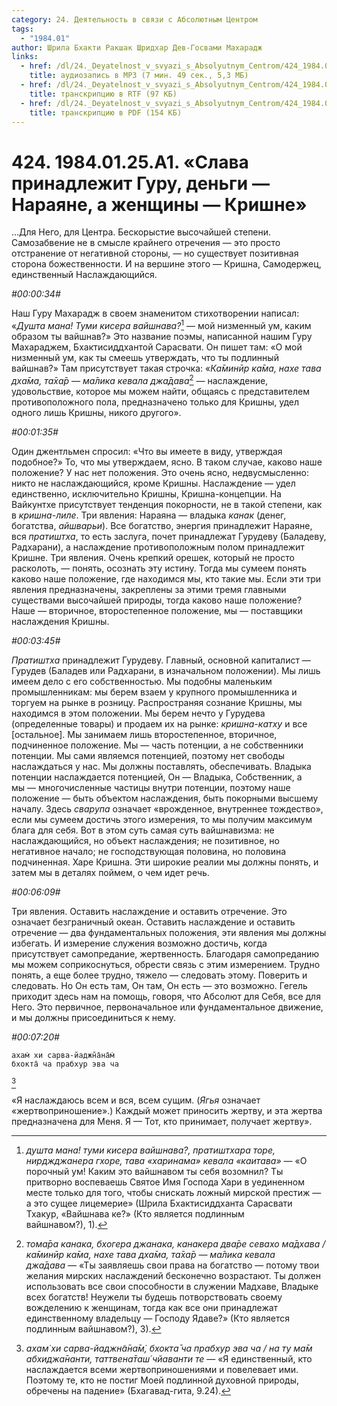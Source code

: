 ```yaml
---
category: 24. Деятельность в связи с Абсолютным Центром
tags:
  - "1984.01"
author: Шрила Бхакти Ракшак Шридхар Дев-Госвами Махарадж
links:
  - href: /dl/24._Deyatelnost_v_svyazi_s_Absolyutnym_Centrom/424_1984.01.25.A1_SridharMj_Slava_prinadlezhit_Guru_dengi--Narajane_a_zhenshhiny--Krishne.mp3
    title: аудиозапись в MP3 (7 мин. 49 сек., 5,3 МБ)
  - href: /dl/24._Deyatelnost_v_svyazi_s_Absolyutnym_Centrom/424_1984.01.25.A1_SridharMj_Slava_prinadlezhit_Guru_dengi--Narajane_a_zhenshhiny--Krishne.rtf
    title: транскрипцию в RTF (97 КБ)
  - href: /dl/24._Deyatelnost_v_svyazi_s_Absolyutnym_Centrom/424_1984.01.25.A1_SridharMj_Slava_prinadlezhit_Guru_dengi--Narajane_a_zhenshhiny--Krishne.pdf
    title: транскрипцию в PDF (154 КБ)
---
```


# 424. 1984.01.25.A1. «Слава принадлежит Гуру, деньги — Нараяне, а женщины — Кришне»

…Для Него, для Центра. Бескорыстие высочайшей степени. Самозабвение не в смысле крайнего отречения — это просто отстранение от негативной стороны, — но существует позитивная сторона божественности. И на вершине этого — Кришна, Самодержец, единственный Наслаждающийся.

*#00:00:34#*

Наш Гуру Махарадж в своем знаменитом стихотворении написал: «*Душта мана! Туми кисера вайшнава?*[^_ftn1] — мой низменный ум, каким образом ты вайшнав?» Это название поэмы, написанной нашим Гуру Махараджем, Бхактисиддхантой Сарасвати. Он пишет там: «О мой низменный ум, как ты смеешь утверждать, что ты подлинный вайшнав?» Там присутствует такая строчка: «*Ка̄минӣр ка̄ма, нахе тава дха̄ма, та̄ха̄р — ма̄лика кевала джа̄дава*[^_ftn2] — наслаждение, удовольствие, которое мы можем найти, общаясь с представителем противоположного пола, предназначено только для Кришны, удел одного лишь Кришны, никого другого».

*#00:01:35#*

Один джентльмен спросил: «Что вы имеете в виду, утверждая подобное?» То, что мы утверждаем, ясно. В таком случае, каково наше положение? У нас нет положения. Это очень ясно, недвусмысленно: никто не наслаждающийся, кроме Кришны. Наслаждение — удел единственно, исключительно Кришны, Кришна-концепции. На Вайкунтхе присутствует тенденция покорности, не в такой степени, как в *кришна-лиле*. Три явления: Нараяна — владыка *канак* (денег, богатства, *айшварьи*). Все богатство, энергия принадлежит Нараяне, вся *пратиштха*, то есть заслуга, почет принадлежат Гурудеву (Баладеву, Радхарани), а наслаждение противоположным полом принадлежит Кришне. Три явления. Очень крепкий орешек, который не просто расколоть, — понять, осознать эту истину. Тогда мы сумеем понять каково наше положение, где находимся мы, кто такие мы. Если эти три явления предназначены, закреплены за этими тремя главными существами высочайшей природы, тогда каково наше положение? Наше — вторичное, второстепенное положение, мы — поставщики наслаждения Кришны.

*#00:03:45#*

*Пратиштха* принадлежит Гурудеву. Главный, основной капиталист — Гурудев (Баладев или Радхарани, в изначальном положении). Мы лишь имеем дело с его собственностью. Мы подобны маленьким промышленникам: мы берем взаем у крупного промышленника и торгуем на рынке в розницу. Распространяя сознание Кришны, мы находимся в этом положении. Мы берем нечто у Гурудева (определенные товары) и продаем их на рынке: *кришна-катху* и все [остальное]. Мы занимаем лишь второстепенное, вторичное, подчиненное положение. Мы — часть потенции, а не собственники потенции. Мы сами являемся потенцией, поэтому нет свободы наслаждаться у нас. Мы должны поставлять, обеспечивать. Владыка потенции наслаждается потенцией, Он — Владыка, Собственник, а мы — многочисленные частицы внутри потенции, поэтому наше положение — быть объектом наслаждения, быть покорными высшему началу. Здесь *сварупа* означает «врожденное, внутреннее тождество», если мы сумеем достичь этого измерения, то мы получим максимум блага для себя. Вот в этом суть самая суть вайшнавизма: не наслаждающийся, но объект наслаждения; не позитивное, но негативное начало; не господствующая половина, но половина подчиненная. Харе Кришна. Эти широкие реалии мы должны понять, и затем мы в деталях поймем, о чем идет речь.

*#00:06:09#*

Три явления. Оставить наслаждение и оставить отречение. Это означает безграничный океан. Оставить наслаждение и оставить отречение — два фундаментальных положения, эти явления мы должны избегать. И измерение служения возможно достичь, когда присутствует самопредание, жертвенность. Благодаря самопреданию мы можем соприкоснуться, обрести связь с этим измерением. Трудно понять, а еще более трудно, тяжело — следовать этому. Поверить и следовать. Но Он есть там, Он там, Он есть — это возможно. Гегель приходит здесь нам на помощь, говоря, что Абсолют для Себя, все для Него. Это первичное, первоначальное или фундаментальное движение, и мы должны присоединиться к нему.

*#00:07:20#*

    ахам̇ хи сарва-йаджн̃а̄на̄м̇
    бхокта̄ ча прабхур эва ча
[^_ftn3]

«Я наслаждаюсь всем и вся, всем сущим. (*Ягья* означает «жертвоприношение».) Каждый может приносить жертву, и эта жертва предназначена для Меня. Я — Тот, кто принимает, получает жертву».



[^_ftn1]: *душта мана! туми кисера вайшнава?, пратиштхара торе, нирджджанера гхоре, тава «харинама» кевала «каитава»* — «О порочный ум! Каким это вайшнавом ты себя возомнил? Ты притворно воспеваешь Святое Имя Господа Хари в уединенном месте только для того, чтобы снискать ложный мирской престиж — а это сущее лицемерие» (Шрила Бхактисиддханта Сарасвати Тхакур, «Вайшнава ке?» (Кто является подлинным вайшнавом?), 1).

[^_ftn2]: *тома̄ра канака, бхогера джанака, канакера два̄ре севахо ма̄дхава / ка̄минӣр ка̄ма, нахе тава дха̄ма, та̄ха̄р — ма̄лика кевала джа̄дава* — «Ты заявляешь свои права на богатство — потому твои желания мирских наслаждений бесконечно возрастают. Ты должен использовать все свои способности в служении Мадхаве, Владыке всех богатств! Неужели ты будешь потворствовать своему вожделению к женщинам, тогда как все они принадлежат единственному владельцу — Господу Ядаве?» (Кто является подлинным вайшнавом?), 3).

[^_ftn3]: *ахам̇ хи сарва-йаджн̃а̄на̄м̇, бхокта̄ ча прабхур эва ча / на ту ма̄м абхиджа̄нанти, таттвена̄таш́ чйаванти те* — «Я единственный, кто наслаждается всеми жертвоприношениями и повелевает ими. Поэтому те, кто не постиг Моей подлинной духовной природы, обречены на падение» (Бхагавад-гита, 9.24).

